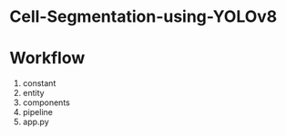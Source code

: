 # Cell-Segmentation-using-YOLOv8

# Workflow

1. constant
2. entity
3. components
4. pipeline
5. app.py
